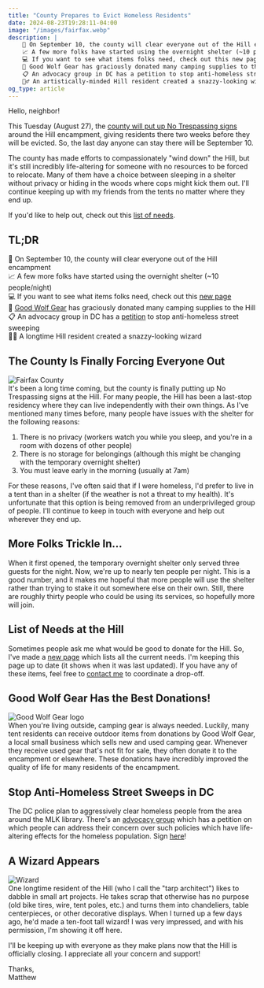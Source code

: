 ```yaml
---
title: "County Prepares to Evict Homeless Residents"
date: 2024-08-23T19:28:11-04:00
image: "/images/fairfax.webp"
description: |
    🚫 On September 10, the county will clear everyone out of the Hill encampment  
    📈 A few more folks have started using the overnight shelter (~10 people/night)  
    💻 If you want to see what items folks need, check out this new page  
    🐺 Good Wolf Gear has graciously donated many camping supplies to the Hill  
    📋 An advocacy group in DC has a petition to stop anti-homeless street sweeping  
    🧙‍♂️ An artistically-minded Hill resident created a snazzy-looking wizard  
og_type: article
---
```


Hello, neighbor!  

This Tuesday (August 27), the [county will put up No Trespassing signs](https://www.ffxnow.com/2024/08/22/just-in-fairfax-county-to-clear-reston-homeless-camp-starting-next-week/?utm_source=FFXnow&utm_campaign=68e78209f3-EMAIL_CAMPAIGN_2024_08_22_08_01&utm_medium=email&utm_term=0_0e108e56de-68e78209f3-%5BLIST_EMAIL_ID%5D&mc_cid=68e78209f3) around the Hill encampment, giving residents there two weeks before they will be evicted. So, the last day anyone can stay there will be September 10.  

The county has made efforts to compassionately "wind down" the Hill, but it's still incredibly life-altering for someone with no resources to be forced to relocate. Many of them have a choice between sleeping in a shelter without privacy or hiding in the woods where cops might kick them out. I'll continue keeping up with my friends from the tents no matter where they end up.

If you'd like to help out, check out this [list of needs](https://www.restonisourhome.org/needs).

## TL;DR
🚫 On September 10, the county will clear everyone out of the Hill encampment  
📈 A few more folks have started using the overnight shelter (~10 people/night)  
💻 If you want to see what items folks need, check out this [new page](https://www.restonisourhome.org/needs)  
🐺 [Good Wolf Gear](https://www.goodwolfgear.com/) has graciously donated many camping supplies to the Hill  
📋 An advocacy group in DC has a [petition](https://actionnetwork.org/petitions/stop-the-implementation-of-hostile-anti-homeless-policies-at-dc-public-librarie?source=direct_link&) to stop anti-homeless street sweeping  
🧙‍♂️ A longtime Hill resident created a snazzy-looking wizard  

## The County Is Finally Forcing Everyone Out
![Fairfax County](/images/fairfax.webp)  
It's been a long time coming, but the county is finally putting up No Trespassing signs at the Hill. For many people, the Hill has been a last-stop residency where they can live independently with their own things. As I've mentioned many times before, many people have issues with the shelter for the following reasons:  

1. There is no privacy (workers watch you while you sleep, and you're in a room with dozens of other people)
2. There is no storage for belongings (although this might be changing with the temporary overnight shelter)
3. You must leave early in the morning (usually at 7am)

For these reasons, I've often said that if I were homeless, I'd prefer to live in a tent than in a shelter (if the weather is not a threat to my health). It's unfortunate that this option is being removed from an underprivileged group of people. I'll continue to keep in touch with everyone and help out wherever they end up.

## More Folks Trickle In...
When it first opened, the temporary overnight shelter only served three guests for the night. Now, we're up to nearly ten people per night. This is a good number, and it makes me hopeful that more people will use the shelter rather than trying to stake it out somewhere else on their own. Still, there are roughly thirty people who could be using its services, so hopefully more will join.

## List of Needs at the Hill
Sometimes people ask me what would be good to donate for the Hill. So, I've made a [new page](https://www.restonisourhome.org/needs) which lists all the current needs. I'm keeping this page up to date (it shows when it was last updated). If you have any of these items, feel free to [contact me](https://www.restonisourhome.org/contact) to coordinate a drop-off.

## Good Wolf Gear Has the Best Donations!
![Good Wolf Gear logo](/images/goodwolf.webp)  
When you're living outside, camping gear is always needed. Luckily, many tent residents can receive outdoor items from donations by Good Wolf Gear, a local small business which sells new and used camping gear. Whenever they receive used gear that's not fit for sale, they often donate it to the encampment or elsewhere. These donations have incredibly improved the quality of life for many residents of the encampment.

## Stop Anti-Homeless Street Sweeps in DC
The DC police plan to aggressively clear homeless people from the area around the MLK library. There's an [advocacy group](https://linktr.ee/stopthesweepsdc) which has a petition on which people can address their concern over such policies which have life-altering effects for the homeless population. Sign [here](https://actionnetwork.org/petitions/stop-the-implementation-of-hostile-anti-homeless-policies-at-dc-public-librarie?source=direct_link&)!

## A Wizard Appears
![Wizard](/images/wizard.webp)  
One longtime resident of the Hill (who I call the "tarp architect") likes to dabble in small art projects. He takes scrap that otherwise has no purpose (old bike tires, wire, tent poles, etc.) and turns them into chandeliers, table centerpieces, or other decorative displays. When I turned up a few days ago, he'd made a ten-foot tall wizard! I was very impressed, and with his permission, I'm showing it off here.  

I'll be keeping up with everyone as they make plans now that the Hill is officially closing. I appreciate all your concern and support!  

Thanks,  
Matthew
